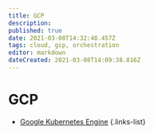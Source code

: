 ```yaml
---
title: GCP
description: 
published: true
date: 2021-03-08T14:32:48.457Z
tags: cloud, gcp, orchestration
editor: markdown
dateCreated: 2021-03-08T14:09:38.816Z
---
```


# GCP
- [Google Kubernetes Engine](/training/gcp/google_kubernetes_engine)
{.links-list}